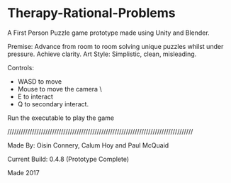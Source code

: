 # Therapy-Rational-Problems
A First Person Puzzle game prototype made using Unity and Blender.

Premise: 
Advance from room to room solving unique puzzles whilst under pressure. Achieve clarity.
Art Style: Simplistic, clean, misleading.

Controls: 
- WASD to move
- Mouse to move the camera \
- E to interact 
- Q to secondary interact.

Run the executable to play the game

///////////////////////////////////////////////////////////////////////////////////

Made By: Oisin Connery, Calum Hoy and Paul McQuaid

Current Build: 0.4.8 (Prototype Complete)

Made 2017
